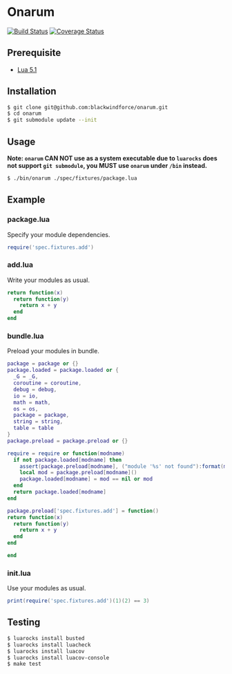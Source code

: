 # Onarum

[![Build Status](https://travis-ci.org/blackwindforce/onarum.svg?branch=master)](https://travis-ci.org/blackwindforce/onarum)
[![Coverage Status](https://coveralls.io/repos/github/blackwindforce/onarum/badge.svg?branch=master)](https://coveralls.io/github/blackwindforce/onarum?branch=master)

## Prerequisite

* [Lua 5.1](https://www.lua.org/)

## Installation

```sh
$ git clone git@github.com:blackwindforce/onarum.git
$ cd onarum
$ git submodule update --init
```

## Usage

**Note: `onarum` CAN NOT use as a system executable due to `luarocks` does not
support `git submodule`, you MUST use `onarum` under `/bin` instead.**

```sh
$ ./bin/onarum ./spec/fixtures/package.lua
```

## Example

### package.lua

Specify your module dependencies.

```lua
require('spec.fixtures.add')
```

### add.lua

Write your modules as usual.

```lua
return function(x)
  return function(y)
    return x + y
  end
end
```

### bundle.lua

Preload your modules in bundle.

```lua
package = package or {}
package.loaded = package.loaded or {
  _G = _G,
  coroutine = coroutine,
  debug = debug,
  io = io,
  math = math,
  os = os,
  package = package,
  string = string,
  table = table
}
package.preload = package.preload or {}

require = require or function(modname)
  if not package.loaded[modname] then
    assert(package.preload[modname], ("module '%s' not found"):format(modname))
    local mod = package.preload[modname]()
    package.loaded[modname] = mod == nil or mod
  end
  return package.loaded[modname]
end

package.preload['spec.fixtures.add'] = function()
return function(x)
  return function(y)
    return x + y
  end
end

end
```

### init.lua

Use your modules as usual.

```lua
print(require('spec.fixtures.add')(1)(2) == 3)
```

## Testing

```sh
$ luarocks install busted
$ luarocks install luacheck
$ luarocks install luacov
$ luarocks install luacov-console
$ make test
```
